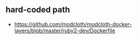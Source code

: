 hard-coded path
-----
- https://github.com/modcloth/modcloth-docker-layers/blob/master/ruby2-dev/Dockerfile
